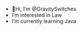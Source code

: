 - 👋Hi, I’m @GravitySwitches
-  I’m interested in Law
-  I’m currently learning Java

<!---
GravitySwitches/GravitySwitches is a ✨ special ✨ repository because its `README.md` (this file) appears on your GitHub profile.
You can click the Preview link to take a look at your changes.
--->
